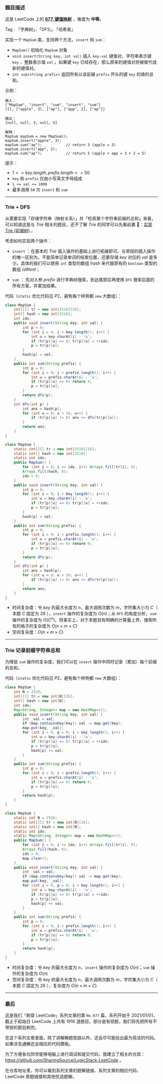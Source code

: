 ### 题目描述

这是 LeetCode 上的 **[677. 键值映射](https://leetcode-cn.com/problems/map-sum-pairs/solution/gong-shui-san-xie-jie-he-dfs-de-trie-yun-i4xa/)** ，难度为 **中等**。

Tag : 「字典树」、「DFS」、「哈希表」



实现一个 `MapSum` 类，支持两个方法，`insert` 和 `sum`：

* `MapSum()` 初始化 `MapSum` 对象
* `void insert(String key, int val)` 插入 `key-val` 键值对，字符串表示键 `key` ，整数表示值 `val` 。如果键 `key` 已经存在，那么原来的键值对将被替代成新的键值对。
* `int sum(string prefix)` 返回所有以该前缀 `prefix` 开头的键 `key` 的值的总和。

示例：
```
输入：
["MapSum", "insert", "sum", "insert", "sum"]
[[], ["apple", 3], ["ap"], ["app", 2], ["ap"]]

输出：
[null, null, 3, null, 5]

解释：
MapSum mapSum = new MapSum();
mapSum.insert("apple", 3);  
mapSum.sum("ap");           // return 3 (apple = 3)
mapSum.insert("app", 2);    
mapSum.sum("ap");           // return 5 (apple + app = 3 + 2 = 5)
```

提示：
* $1 <= key.length, prefix.length <= 50$
* `key` 和 `prefix` 仅由小写英文字母组成
* `1 <= val <= 1000`
* 最多调用 `50` 次 `insert` 和 `sum`

---

### Trie + DFS

从需要实现「存储字符串（映射关系）」并「检索某个字符串前缀的总和」来看，可以知道这是与 $Trie$ 相关的题目，还不了解 $Trie$ 的同学可以先看前置 🧀：[实现 Trie (前缀树)](https://mp.weixin.qq.com/s?__biz=MzU4NDE3MTEyMA==&mid=2247488490&idx=1&sn=db2998cb0e5f08684ee1b6009b974089&chksm=fd9cb8f5caeb31e3f7f67dba981d8d01a24e26c93ead5491edb521c988adc0798d8acb6f9e9d&token=59039721&lang=zh_CN#rd) 。

考虑如何实现两个操作：

* `insert` ：在基本的 $Trie$ 插入操作的基础上进行拓展即可。与常规的插入操作的唯一区别为，不能简单记录单词的结束位置，还要存储 $key$ 对应的 $val$ 是多少。具体的我们可以使用 `int` 类型的数组 $hash$ 来代替原有的 `boolean` 类型的数组 $isWord$；

* `sum` ： 先对入参 $prefix$ 进行字典树搜索，到达尾部后再使用 `DFS` 搜索后面的所有方案，并累加结果。

代码（`static` 优化代码见 $P2$，避免每个样例都 `new` 大数组）：
```Java
class MapSum {
    int[][] tr = new int[2510][26];
    int[] hash = new int[2510];
    int idx;
    public void insert(String key, int val) {
        int p = 0;
        for (int i = 0; i < key.length(); i++) {
            int u = key.charAt(i) - 'a';
            if (tr[p][u] == 0) tr[p][u] = ++idx;
            p = tr[p][u];
        }
        hash[p] = val;
    }
    public int sum(String prefix) {
        int p = 0;
        for (int i = 0; i < prefix.length(); i++) {
            int u = prefix.charAt(i) - 'a';
            if (tr[p][u] == 0) return 0;
            p = tr[p][u];
        }
        return dfs(p);
    }
    int dfs(int p) {
        int ans = hash[p];
        for (int u = 0; u < 26; u++) {
            if (tr[p][u] != 0) ans += dfs(tr[p][u]);
        }
        return ans;
    }
}
```


```Java
class MapSum {
    static int[][] tr = new int[2510][26];
    static int[] hash = new int[2510];
    static int idx;
    public MapSum() {
        for (int i = 0; i <= idx; i++) Arrays.fill(tr[i], 0);
        Arrays.fill(hash, 0);
        idx = 0;
    }
    public void insert(String key, int val) {
        int p = 0;
        for (int i = 0; i < key.length(); i++) {
            int u = key.charAt(i) - 'a';
            if (tr[p][u] == 0) tr[p][u] = ++idx;
            p = tr[p][u];
        }
        hash[p] = val;
    }
    public int sum(String prefix) {
        int p = 0;
        for (int i = 0; i < prefix.length(); i++) {
            int u = prefix.charAt(i) - 'a';
            if (tr[p][u] == 0) return 0;
            p = tr[p][u];
        }
        return dfs(p);
    }
    int dfs(int p) {
        int ans = hash[p];
        for (int u = 0; u < 26; u++) {
            if (tr[p][u] != 0) ans += dfs(tr[p][u]);
        }
        return ans;
    }
}
```
* 时间复杂度：令 $key$ 的最大长度为 $n$，最大调用次数为 $m$，字符集大小为 $C$（ 本题 $C$ 固定为 $26$ ），`insert` 操作的复杂度为 $O(n)$；从 `DFS` 的角度分析，`sum` 操作的复杂度为 $O(C^n)$，但事实上，对于本题具有明确的计算量上界，搜索所有的格子的复杂度为 $O(n \times m \times C)$
* 空间复杂度：$O(n \times m \times C)$

---

### Trie 记录前缀字符串总和

为降低 `sum` 操作的复杂度，我们可以在 `insert` 操作中同时记录（累加）每个前缀的总和。

代码（`static` 优化代码见 $P2$，避免每个样例都 `new` 大数组）：
```Java
class MapSum {
    int N = 2510;
    int[][] tr = new int[N][26];
    int[] hash = new int[N];
    int idx;
    Map<String, Integer> map = new HashMap<>();
    public void insert(String key, int val) {
        int _val = val;
        if (map.containsKey(key)) val -= map.get(key);
        map.put(key, _val);
        for (int i = 0, p = 0; i < key.length(); i++) {
            int u = key.charAt(i) - 'a';
            if (tr[p][u] == 0) tr[p][u] = ++idx;
            p = tr[p][u];
            hash[p] += val;
        }
    }
    public int sum(String prefix) {
        int p = 0;
        for (int i = 0; i < prefix.length(); i++) {
            int u = prefix.charAt(i) - 'a';
            if (tr[p][u] == 0) return 0;
            p = tr[p][u];
        }
        return hash[p];
    }
}
```


```Java
class MapSum {
    static int N = 2510;
    static int[][] tr = new int[N][26];
    static int[] hash = new int[N];
    static int idx;
    static Map<String, Integer> map = new HashMap<>();
    public MapSum() {
        for (int i = 0; i <= idx; i++) Arrays.fill(tr[i], 0);
        Arrays.fill(hash, 0);
        idx = 0;
        map.clear();
    }
    public void insert(String key, int val) {
        int _val = val;
        if (map.containsKey(key)) val -= map.get(key);
        map.put(key, _val);
        for (int i = 0, p = 0; i < key.length(); i++) {
            int u = key.charAt(i) - 'a';
            if (tr[p][u] == 0) tr[p][u] = ++idx;
            p = tr[p][u];
            hash[p] += val;
        }
    }
    public int sum(String prefix) {
        int p = 0;
        for (int i = 0; i < prefix.length(); i++) {
            int u = prefix.charAt(i) - 'a';
            if (tr[p][u] == 0) return 0;
            p = tr[p][u];
        }
        return hash[p];
    }
}
```
* 时间复杂度：令 $key$ 的最大长度为 $n$，`insert` 操作的复杂度为 $O(n)$；`sum` 操作的复杂度为 $O(n)$
* 空间复杂度：令 $key$ 的最大长度为 $n$，最大调用次数为 $m$，字符集大小为 $C$（ 本题 $C$ 固定为 $26$ ），复杂度为 $O(n \times m \times C)$

---

### 最后

这是我们「刷穿 LeetCode」系列文章的第 `No.677` 篇，系列开始于 2021/01/01，截止于起始日 LeetCode 上共有 1916 道题目，部分是有锁题，我们将先把所有不带锁的题目刷完。

在这个系列文章里面，除了讲解解题思路以外，还会尽可能给出最为简洁的代码。如果涉及通解还会相应的代码模板。

为了方便各位同学能够电脑上进行调试和提交代码，我建立了相关的仓库：https://github.com/SharingSource/LogicStack-LeetCode 。

在仓库地址里，你可以看到系列文章的题解链接、系列文章的相应代码、LeetCode 原题链接和其他优选题解。


